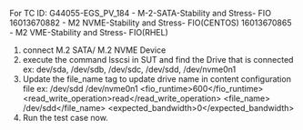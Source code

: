 
For TC ID: G44055-EGS_PV_184 - M-2-SATA-Stability and Stress- FIO
		16013670882 - M2 NVME-Stability and Stress- FIO(CENTOS)
		16013670865 - M2 VME-Stability and Stress- FIO(RHEL)

 1. connect M.2 SATA/ M.2 NVME Device
 2. execute the command lsscsi in SUT and find the Drive that is connected 
	ex: dev/sda, /dev/sdb, /dev/sdc, /dev/sdd,  /dev/nvme0n1
 3. Update the file_name tag to update drive name in content configuration file
		ex: /dev/sdd /dev/nvme0n1
	<fio>
		<!-- FIO app test tool configuration -->
		<fio_runtime>600</fio_runtime> <!-- give time in seconds -->
		<!-- Give any one required operation among these read, write, randread, randwrite -->
		<read_write_operation>read</read_write_operation>
		<!-- Give ssd details in below format : seperated. Ignore OS SSD -->
		<file_name> /dev/sdd</file_name>
		<!-- Give expected bandwidth value -->
		<expected_bandwidth>0</expected_bandwidth>
	</fio>
 4. Run the test case now.

